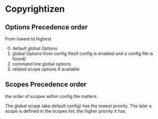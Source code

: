 # Copyrightizen

## Options Precedence order

From lowest to highest

0. default global Options
1. global Options from config file(if config is enabled and a config file is found)
2. command line global options
3. related scope options if available

## Scopes Precedence order

the order of scopes within config file matters.

The global scope (aka default config) has the lowest priority.
The later a scope is defined in the scopes list, the higher priority it has.
